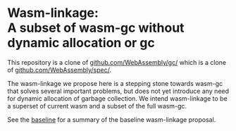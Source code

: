 # Wasm-linkage:<br>A subset of wasm-gc without dynamic allocation or gc

This repository is a clone of [github.com/WebAssembly/gc/](https://github.com/WebAssembly/gc/)
which is a clone of [github.com/WebAssembly/spec/](https://github.com/WebAssembly/spec/).

The wasm-linkage we propose here is a stepping stone towards wasm-gc that solves several important problems, but does not yet introduce any need for dynamic allocation of garbage collection. We intend wasm-linkage to be a superset of current wasm and a subset of the full wasm-gc.

See the [baseline](https://github.com/erights/wasm-linkage/blob/master/proposals/wasm-linkage/Baseline.md) for a summary of the baseline wasm-linkage proposal.
